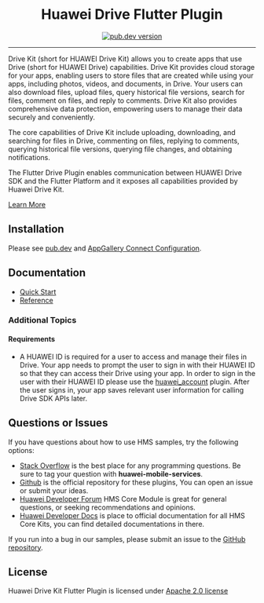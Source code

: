 <p align="center">
  <h1 align="center">Huawei Drive Flutter Plugin</h1>
</p>



<p align="center">
  <a href="https://pub.dev/packages/huawei_drive"><img src="https://img.shields.io/pub/v/huawei_drive?style=for-the-badge" alt="pub.dev version"></a>
</p>


----

Drive Kit (short for HUAWEI Drive Kit) allows you to create apps that use Drive (short for HUAWEI Drive) capabilities. Drive Kit provides cloud storage for your apps, enabling users to store files that are created while using your apps, including photos, videos, and documents, in Drive. Your users can also download files, upload files, query historical file versions, search for files, comment on files, and reply to comments. Drive Kit also provides comprehensive data protection, empowering users to manage their data securely and conveniently.

The core capabilities of Drive Kit include uploading, downloading, and searching for files in Drive, commenting on files, replying to comments, querying historical file versions, querying file changes, and obtaining notifications.

The Flutter Drive Plugin enables communication between HUAWEI Drive SDK and the Flutter Platform and it exposes all capabilities provided by Huawei Drive Kit.

[Learn More](https://developer.huawei.com/consumer/en/doc/development/HMS-Plugin-Guides/introduction-0000001077725482?ha_source=hms1)

## Installation

Please see [pub.dev](https://pub.dev/packages/huawei_drive/install) and [AppGallery Connect Configuration](https://developer.huawei.com/consumer/en/doc/development/HMS-Plugin-Guides/config-agc-0000001096585687).

## Documentation

- [Quick Start](https://developer.huawei.com/consumer/en/doc/development/HMS-Plugin-Guides/func-desc-0000001096446753)
- [Reference](https://developer.huawei.com/consumer/en/doc/development/HMS-Plugin-References/overview-0000001096843987)

### Additional Topics

#### Requirements

- A HUAWEI ID is required for a user to access and manage their files in Drive. Your app needs to prompt the user to sign in with their HUAWEI ID so that they can access their Drive using your app. In order to sign in the user with their HUAWEI ID please use the [huawei_account](https://pub.dev/packages/huawei_account) plugin. After the user signs in, your app saves relevant user information for calling Drive SDK APIs later.

## Questions or Issues

If you have questions about how to use HMS samples, try the following options:

- [Stack Overflow](https://stackoverflow.com/questions/tagged/huawei-mobile-services) is the best place for any programming questions. Be sure to tag your question with 
  **huawei-mobile-services**.
- [Github](https://github.com/HMS-Core/hms-flutter-plugin) is the official repository for these plugins, You can open an issue or submit your ideas.
- [Huawei Developer Forum](https://forums.developer.huawei.com/forumPortal/en/home?fid=0101187876626530001) HMS Core Module is great for general questions, or seeking recommendations and opinions.
- [Huawei Developer Docs](https://developer.huawei.com/consumer/en/doc/overview/HMS-Core-Plugin) is place to official documentation for all HMS Core Kits, you can find detailed documentations in there.

If you run into a bug in our samples, please submit an issue to the [GitHub repository](https://github.com/HMS-Core/hms-flutter-plugin).

## License

Huawei Drive Kit Flutter Plugin is licensed under [Apache 2.0 license](LICENSE)
